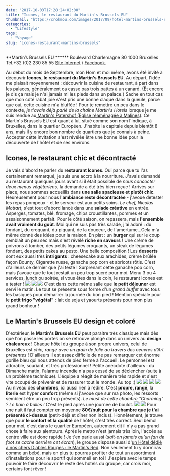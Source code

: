 ```yaml
---
date: "2017-10-03T17:28:24+02:00"
title: "Icones, le restaurant du Martin's Brussels EU"
thumbnail: "https://crokmou.com/images/2017/09/hotel-martins-brussels-eu-bruxelles-belgique-crokmou-blog-belge-cuisine-voyage-02.jpg"
categories:
  - "Lifestyle"
tags:
  - "Voyage"
slug: "icones-restaurant-martins-brussels"
---
```


**Martin’s Brussels EU ****** Boulevard Charlemagne 80 1000 Bruxelles Tél.+32 (0)2 230 85 55 [Site Internet](http://www.martinshotels.com/fr/hotel/martins-brussels-eu) / [Facebook ](https://www.facebook.com/MartinsBrusselsEU)

Au début du mois de Septembre, mon Hom et moi même, avons été invité à découvrir **Icones, le restaurant du Martin's Brussels EU**. Au départ, l'idée me plaisait moyennement : découvrir la cuisine de restaurant, à part dans les palaces, généralement ca casse pas trois pattes à un canard. {Et encore je dis ça mais je n'ai jamais mi les pieds dans un palace.} Sache en tout cas que mon côté rabat joie s'est pris une bonne claque dans la gueule, parce que oui, cette cuisine m'a bluffée ! Pour te remettre un peu dans le contexte, _je t'avais déjà parlé de la chaîne Martin's Hotels_ lorsque je me suis rendue au[ Martin's Patershof (Eglise réaménagée à Malines)](http://www.crokmou.com/2017/03/dormir-eglise-hotel-martins-patershof-a-malines-belgique). Ce Martin's Brussels EU est quant à lui, situé comme son nom l'indique, à Bruxelles, dans le quartier Européen. J'habite la capitale depuis bientôt 8 ans, mais il y encore bon nombre de quartiers que je connais à peine. Accepter cette invitation s'est révélée être une bonne idée pour la découverte de l'hôtel et de ses environs.

## Icones, le restaurant chic et décontracté

Je vais d'abord te parler du **restaurant Icones**. Oui parce que tu l'as certainement remarqué, je suis une accro à la nourriture. J'avais demandé au restaurant quelques jours avant si il était possible de _nous concocter deux menus végétariens_, la demande a été très bien reçue ! Arrivés sur place, nous sommes accueillis dans **une salle spacieuse et plutôt chic**. Heureusement pour nous l'**ambiance reste décontractée** - j'avoue detester les repas pompeux - et le serveur est aux petits soins. _Le chef, Nicolas Mottart_, s'est tout d'abord lancé dans une **salade créative** en entrée. Asperges, tomates, blé, fromage, chips croustillantes, pommes et un assaisonnement parfait. Pour le côté saison, on repassera, mais **l'ensemble avait vraiment du goût**. Moi qui ne suis pas très salade, j'ai adoré : du fondant, du croquant, du piquant, de la douceur, de l'amertume...Cela m'a même donné des idées pour la maison. En plat : un **burger** qui sur le coup semblait un peu sec mais s'est révélé **riche en saveurs** ! Une crème de poivrons à tomber, des petits légumes croquants, un steak de légumes fondant, des petits cakes au pesto. Une belle composition ! Les **desserts** sont eux aussi très **intrigants** : cheesecake aux arachides, crème brûlée façon Bounty, Cigarette russe, ganache pop corn et abricots rôtis. C'est d'ailleurs ce dernier que j'ai testé ! Surprenant cette ganache pop corn, mais j'avoue que le tout restait un peu trop sucré pour moi. Menu 3 ou 4 services, lunch ou soirée, si vous êtes dans le coin, le restaurant Icones est a tester ! ![](https://crokmou.com/images/restaurant-icones-hotel-martins-brussels-eu-bruxelles-belgique-crokmou-blog-belge-cuisine-voyage-03.jpg) ![](https://crokmou.com/images/restaurant-icones-hotel-martins-brussels-eu-bruxelles-belgique-crokmou-blog-belge-cuisine-voyage-05.jpg) ![](https://crokmou.com/images/restaurant-icones-hotel-martins-brussels-eu-bruxelles-belgique-crokmou-blog-belge-cuisine-voyage-01.jpg) C'est dans cette même salle que **le petit déjeuner** est servi le matin. Le tout se présente sous forme d'un _grand buffet_ avec tous les basiques pour démarrer la journée du bon pied ! Mention spéciale pour le **petit frigo "végétal"** : lait de soja et yaourts présents pour mon plus grand bonheur !

## Le Martin's Brussels EU design et coloré

D'extérieur, le **Martin's Brussels EU** peut paraitre très classique mais dès que l'on passe les portes on se retrouve plongé dans un univers au **design chaleureux** ! Chaque hôtel du groupe à son propre univers, celui de Bruxelles est _chic, rangé avec un grain de folie au travers des oeuvres d'Art présentes_ ! D'ailleurs il est assez difficile de ne pas remarquer cet énorme gorille bleu qui nous attends de pied ferme à l'accueil. Le personnel est adorable, souriant, et très professionnel ! Petite anecdote d'ailleurs : du Dimanche matin, l'alarme incendie n'a pas cessé de se déclencher (suite à un problème technique). L'équipe a réagit de manière très rapide et s'est vite occupé de prévenir et de rassurer tout le monde. Au top ;) ![](https://crokmou.com/images/hotel-martins-brussels-eu-bruxelles-belgique-crokmou-blog-belge-cuisine-voyage-01.jpg) ![](https://crokmou.com/images/hotel-martins-brussels-eu-bruxelles-belgique-crokmou-blog-belge-cuisine-voyage-03.jpg) ![](https://crokmou.com/images/hotel-martins-brussels-eu-bruxelles-belgique-crokmou-blog-belge-cuisine-voyage-04.jpg) ![](https://crokmou.com/images/hotel-martins-brussels-eu-bruxelles-belgique-crokmou-blog-belge-cuisine-voyage-05.jpg) Au niveau des **chambres**, ici aussi rien à redire. C'est **propre, rangé**, la **literie** est hyper **comfort** (même si j'avoue que sur ma photo, les ressorts semblent être un peu trop présents). _Le must de cette chambre "Charming" ? Le bain à bulles !_ C'est le pied après une journée de boulot. ![](https://crokmou.com/images/hotel-martins-brussels-eu-bruxelles-belgique-crokmou-blog-belge-cuisine-voyage-06.jpg) ![](https://crokmou.com/images/hotel-martins-brussels-eu-bruxelles-belgique-crokmou-blog-belge-cuisine-voyage-07.jpg) Pour une nuit il faut compter en moyenne **80€/nuit pour la chambre que je t'ai présenté ci-dessus** (petit-déjà et dîner non inclus). Honnêtement, je trouve que pour **le confort et la qualité** de l'hôtel, c'est très correct. Seul bémol pour moi, c'est dans le quartier Européen, autrement dit il n'y a pas grand chose à faire aux alentours. Après le metro n'est jamais très loin, l'accès au centre ville est donc rapide ! Je t'en parle aussi (_sait-on jamais qu'un fan de foot se cache derrière cet écran_), le groupe dispose aussi d'[un Hôtel dédié à nos chers Diables Rouges : le Martin's Red](http://www.martinshotels.com/fr/hotel/martins-red). Non seulement tu y dormiras comme un bébé, mais en plus tu pourras profiter de tout un assortiment d'installations pour le sportif qui sommeil en toi ! J'espère avec le temps pouvoir te faire découvrir le reste des hôtels du groupe, car crois moi, certains font rêver !